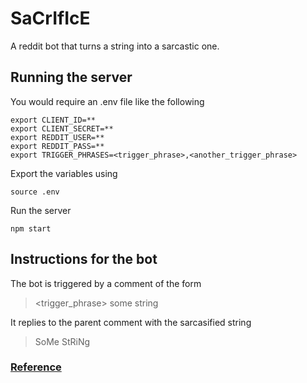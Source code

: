 # SaCrIfIcE

A reddit bot that turns a string into a sarcastic one.

## Running the server

You would require an .env file like the following

```
export CLIENT_ID=**
export CLIENT_SECRET=**
export REDDIT_USER=**
export REDDIT_PASS=**
export TRIGGER_PHRASES=<trigger_phrase>,<another_trigger_phrase>
```
Export the variables using
```
source .env
```
Run the server
```
npm start
```
## Instructions for the bot

The bot is triggered by a comment of the form
> <trigger_phrase> some string

It replies to the parent comment with the sarcasified string

> SoMe StRiNg


### [Reference](https://dev.to/seiyria/making-a-reddit-reply-bot-f55)
